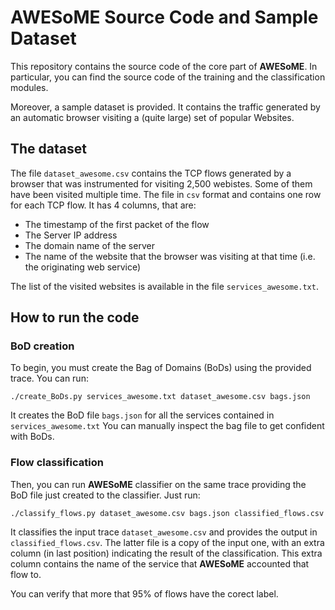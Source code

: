 # AWESoME Source Code and Sample Dataset

This repository contains the source code of the core part of **AWESoME**.
In particular, you can find the source code of the training and the classification modules.

Moreover, a sample dataset is provided. It contains the traffic generated by an automatic browser visiting a (quite large) set of popular Websites.

## The dataset
The file `dataset_awesome.csv` contains the TCP flows generated by a browser that was instrumented for visiting 2,500 webistes. Some of them have been visited multiple time.
The file in `csv` format and contains one row for each TCP flow. It has 4 columns, that are:
* The timestamp of the first packet of the flow
* The Server IP address
* The domain name of the server
* The name of the website that the browser was visiting at that time (i.e. the originating web service)

The list of the visited websites is available in the file `services_awesome.txt`.

## How to run the code
### BoD creation
To begin, you must create the Bag of Domains (BoDs) using the provided trace.
You can run:
```
./create_BoDs.py services_awesome.txt dataset_awesome.csv bags.json
```
It creates the BoD file `bags.json` for all the services contained in `services_awesome.txt`
You can manually inspect the bag file to get confident with BoDs.

### Flow classification
Then, you can run **AWESoME** classifier on the same trace providing the BoD file just created to the classifier.
Just run:
```
./classify_flows.py dataset_awesome.csv bags.json classified_flows.csv
```
It classifies the input trace `dataset_awesome.csv` and provides the output in `classified_flows.csv`.
The latter file is a copy of the input one, with an extra column (in last position) indicating the result of the classification.
This extra column contains the name of the service that **AWESoME** accounted that flow to.

You can verify that more that 95% of flows have the corect label.



